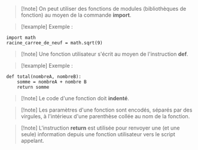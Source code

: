 
>[!note] On peut utiliser des fonctions de modules (bibliothèques de fonction) au moyen de la commande **import**.

>[!example] Exemple :
```
import math
racine_carree_de_neuf = math.sqrt(9)
```

>[!note] Une fonction utilisateur s'écrit au moyen de l'instruction **def**.

>[!example] Exemple :
```
def total(nombreA, nombreB):
    somme = nombreA + nombre B
    return somme
```


>[!note] Le code d'une fonction doit **indenté**.

>[!note] Les paramètres d'une fonction sont encodés, séparés par des virgules, à l'intérieux d'une parenthèse collée au nom de la fonction.

>[!note] L'instruction **return** est utilisée pour renvoyer une (et une seule) information depuis une fonction utilisateur vers le script appelant.


